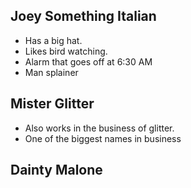 ## Joey Something Italian
* Has a big hat.
* Likes bird watching.
* Alarm that goes off at 6:30 AM
* Man splainer

## Mister Glitter
* Also works in the business of glitter.
* One of the biggest names in business

## Dainty Malone

